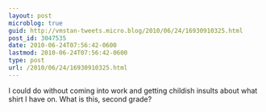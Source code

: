 ```yaml
---
layout: post
microblog: true
guid: http://vmstan-tweets.micro.blog/2010/06/24/16930910325.html
post_id: 3047535
date: 2010-06-24T07:56:42-0600
lastmod: 2010-06-24T07:56:42-0600
type: post
url: /2010/06/24/16930910325.html
---
```

I could do without coming into work and getting childish insults about what shirt I have on. What is this, second grade?
